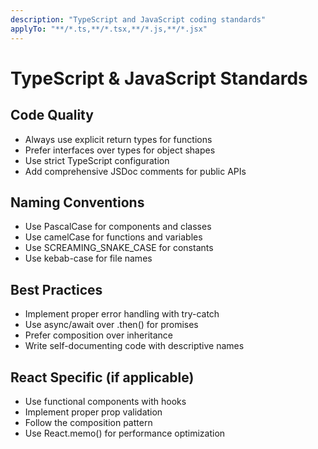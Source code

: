 ```yaml
---
description: "TypeScript and JavaScript coding standards"
applyTo: "**/*.ts,**/*.tsx,**/*.js,**/*.jsx"
---
```


# TypeScript & JavaScript Standards

## Code Quality
- Always use explicit return types for functions
- Prefer interfaces over types for object shapes  
- Use strict TypeScript configuration
- Add comprehensive JSDoc comments for public APIs

## Naming Conventions
- Use PascalCase for components and classes
- Use camelCase for functions and variables
- Use SCREAMING_SNAKE_CASE for constants
- Use kebab-case for file names

## Best Practices  
- Implement proper error handling with try-catch
- Use async/await over .then() for promises
- Prefer composition over inheritance
- Write self-documenting code with descriptive names

## React Specific (if applicable)
- Use functional components with hooks
- Implement proper prop validation
- Follow the composition pattern
- Use React.memo() for performance optimization
